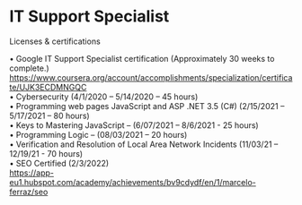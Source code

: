 # IT Support Specialist
Licenses &amp; certifications

•	Google IT Support Specialist certification (Approximately 30 weeks to complete.)<br />
https://www.coursera.org/account/accomplishments/specialization/certificate/UJK3ECDMNGQC <br />
•	Cybersecurity (4/1/2020 – 5/14/2020 – 45 hours) <br />
•	Programming web pages JavaScript and ASP .NET 3.5 (C#) (2/15/2021 – 5/17/2021 – 80 hours) <br />
•	Keys to Mastering JavaScript – (6/07/2021 – 8/6/2021 - 25 hours) <br />
•	Programming Logic – (08/03/2021 – 20 hours) <br />
•	Verification and Resolution of Local Area Network Incidents (11/03/21 – 12/19/21 - 70 hours) <br />
•	SEO Certified (2/3/2022) <br />
https://app-eu1.hubspot.com/academy/achievements/bv9cdydf/en/1/marcelo-ferraz/seo <br />

